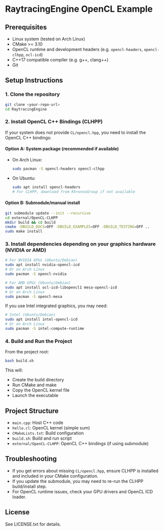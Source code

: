 # RaytracingEngine OpenCL Example

## Prerequisites
- Linux system (tested on Arch Linux)
- CMake >= 3.10
- OpenCL runtime and development headers (e.g. `opencl-headers`, `opencl-clhpp`, `ocl-icd`)
- C++17 compatible compiler (e.g. g++, clang++)
- Git

## Setup Instructions

### 1. Clone the repository
```bash
git clone <your-repo-url>
cd RaytracingEngine
```

### 2. Install OpenCL C++ Bindings (CLHPP)
If your system does not provide `CL/opencl.hpp`, you need to install the OpenCL C++ bindings:

#### Option A: System package (recommended if available)
- On Arch Linux:
  ```bash
  sudo pacman -S opencl-headers opencl-clhpp
  ```
- On Ubuntu:
  ```bash
  sudo apt install opencl-headers
  # For CLHPP, download from KhronosGroup if not available
  ```

#### Option B: Submodule/manual install
```bash
git submodule update --init --recursive
cd external/OpenCL-CLHPP
mkdir build && cd build
cmake -DBUILD_DOCS=OFF -DBUILD_EXAMPLES=OFF -DBUILD_TESTING=OFF ..
sudo make install
```

### 3. Install dependencies depending on your graphics hardware (NVIDIA or AMD)

```bash
# For NVIDIA GPUs (Ubuntu/Debian)
sudo apt install nvidia-opencl-icd
# Or on Arch Linux
sudo pacman -S opencl-nvidia

# For AMD GPUs (Ubuntu/Debian)
sudo apt install ocl-icd-libopencl1 mesa-opencl-icd
# Or on Arch Linux
sudo pacman -S opencl-mesa
```

If you use Intel integrated graphics, you may need:
```bash
# Intel (Ubuntu/Debian)
sudo apt install intel-opencl-icd
# Or on Arch Linux
sudo pacman -S intel-compute-runtime
```

### 4. Build and Run the Project
From the project root:
```bash
bash build.sh
```
This will:
- Create the build directory
- Run CMake and make
- Copy the OpenCL kernel file
- Launch the executable

## Project Structure
- `main.cpp`: Host C++ code
- `hello.cl`: OpenCL kernel (simple sum)
- `CMakeLists.txt`: Build configuration
- `build.sh`: Build and run script
- `external/OpenCL-CLHPP`: OpenCL C++ bindings (if using submodule)

## Troubleshooting
- If you get errors about missing `CL/opencl.hpp`, ensure CLHPP is installed and included in your CMake configuration.
- If you update the submodule, you may need to re-run the CLHPP build/install step.
- For OpenCL runtime issues, check your GPU drivers and OpenCL ICD loader.

## License
See LICENSE.txt for details.
